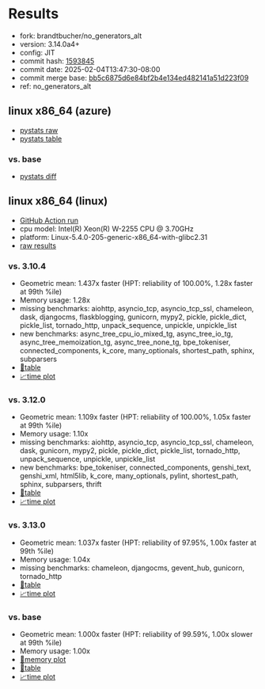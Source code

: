 # Results

- fork: brandtbucher/no_generators_alt
- version: 3.14.0a4+
- config: JIT
- commit hash: [1593845](https://github.com/brandtbucher/cpython/commit/1593845)
- commit date: 2025-02-04T13:47:30-08:00
- commit merge base: [bb5c6875d6e84bf2b4e134ed482141a51d223f09](https://github.com/python/cpython/commit/bb5c6875d6e84bf2b4e134ed482141a51d223f09)
- ref: no_generators_alt

## linux x86_64 (azure)

- [pystats raw](bm-20250204-azure-x86_64-brandtbucher-no_generators_alt-3.14.0a4%2B-1593845-pystats.json)
- [pystats table](bm-20250204-azure-x86_64-brandtbucher-no_generators_alt-3.14.0a4%2B-1593845-pystats.md)

### vs. base

- [pystats diff](bm-20250204-azure-x86_64-brandtbucher-no_generators_alt-3.14.0a4%2B-1593845-pystats-vs-base.md)

## linux x86_64 (linux)

- [GitHub Action run](https://github.com/faster-cpython/benchmarking/actions/runs/13146408618)
- cpu model: Intel(R) Xeon(R) W-2255 CPU @ 3.70GHz
- platform: Linux-5.4.0-205-generic-x86_64-with-glibc2.31
- [raw results](bm-20250204-linux-x86_64-brandtbucher-no_generators_alt-3.14.0a4%2B-1593845.json)

### vs. 3.10.4

- Geometric mean: 1.437x faster (HPT: reliability of 100.00%, 1.28x faster at 99th %ile)
- Memory usage: 1.28x
- missing benchmarks: aiohttp, asyncio_tcp, asyncio_tcp_ssl, chameleon, dask, djangocms, flaskblogging, gunicorn, mypy2, pickle, pickle_dict, pickle_list, tornado_http, unpack_sequence, unpickle, unpickle_list
- new benchmarks: async_tree_cpu_io_mixed_tg, async_tree_io_tg, async_tree_memoization_tg, async_tree_none_tg, bpe_tokeniser, connected_components, k_core, many_optionals, shortest_path, sphinx, subparsers
- [📄table](bm-20250204-linux-x86_64-brandtbucher-no_generators_alt-3.14.0a4%2B-1593845-vs-3.10.4.md)
- [📈time plot](bm-20250204-linux-x86_64-brandtbucher-no_generators_alt-3.14.0a4%2B-1593845-vs-3.10.4.svg)

### vs. 3.12.0

- Geometric mean: 1.109x faster (HPT: reliability of 100.00%, 1.05x faster at 99th %ile)
- Memory usage: 1.10x
- missing benchmarks: aiohttp, asyncio_tcp, asyncio_tcp_ssl, chameleon, dask, gunicorn, mypy2, pickle, pickle_dict, pickle_list, tornado_http, unpack_sequence, unpickle, unpickle_list
- new benchmarks: bpe_tokeniser, connected_components, genshi_text, genshi_xml, html5lib, k_core, many_optionals, pylint, shortest_path, sphinx, subparsers, thrift
- [📄table](bm-20250204-linux-x86_64-brandtbucher-no_generators_alt-3.14.0a4%2B-1593845-vs-3.12.0.md)
- [📈time plot](bm-20250204-linux-x86_64-brandtbucher-no_generators_alt-3.14.0a4%2B-1593845-vs-3.12.0.svg)

### vs. 3.13.0

- Geometric mean: 1.037x faster (HPT: reliability of 97.95%, 1.00x faster at 99th %ile)
- Memory usage: 1.04x
- missing benchmarks: chameleon, djangocms, gevent_hub, gunicorn, tornado_http
- [📄table](bm-20250204-linux-x86_64-brandtbucher-no_generators_alt-3.14.0a4%2B-1593845-vs-3.13.0.md)
- [📈time plot](bm-20250204-linux-x86_64-brandtbucher-no_generators_alt-3.14.0a4%2B-1593845-vs-3.13.0.svg)

### vs. base

- Geometric mean: 1.000x faster (HPT: reliability of 99.59%, 1.00x slower at 99th %ile)
- Memory usage: 1.00x
- [🧠memory plot](bm-20250204-linux-x86_64-brandtbucher-no_generators_alt-3.14.0a4%2B-1593845-vs-base-mem.svg)
- [📄table](bm-20250204-linux-x86_64-brandtbucher-no_generators_alt-3.14.0a4%2B-1593845-vs-base.md)
- [📈time plot](bm-20250204-linux-x86_64-brandtbucher-no_generators_alt-3.14.0a4%2B-1593845-vs-base.svg)

